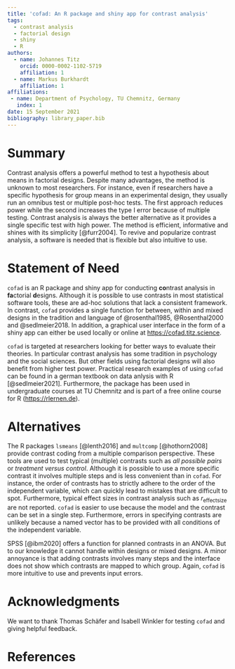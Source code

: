```yaml
---
title: 'cofad: An R package and shiny app for contrast analysis'
tags:
  - contrast analysis
  - factorial design
  - shiny
  - R
authors:
  - name: Johannes Titz
    orcid: 0000-0002-1102-5719
    affiliation: 1
  - name: Markus Burkhardt
    affiliation: 1
affiliations:
 - name: Department of Psychology, TU Chemnitz, Germany
   index: 1
date: 15 September 2021
bibliography: library_paper.bib
---
```


# Summary

Contrast analysis offers a powerful method to test a hypothesis about means in factorial designs. Despite many advantages, the method is unknown to most researchers. For instance, even if researchers have a specific hypothesis for group means in an experimental design, they usually run an omnibus test or multiple post-hoc tests. The first approach reduces power while the second increases the type I error because of multiple testing. Contrast analysis is always the better alternative as it provides a single specific test with high power. The method is efficient, informative and shines with its simplicity [@furr2004]. To revive and popularize contrast analysis, a software is needed that is flexible but also intuitive to use.

# Statement of Need

`cofad` is an R package and shiny app for conducting **co**ntrast analysis in **fa**ctorial **d**esigns. Although it is possible to use contrasts in most statistical software tools, these are ad-hoc solutions that lack a consistent framework. In contrast, `cofad` provides a single function for between, within and mixed designs in the tradition and language of @rosenthal1985, @Rosenthal2000 and @sedlmeier2018. In addition, a graphical user interface in the form of a shiny app can either be used locally or online at https://cofad.titz.science. 

`cofad` is targeted at researchers looking for better ways to evaluate their theories. In particular contrast analysis has some tradition in psychology and the social sciences. But other fields using factorial designs will also benefit from higher test power. Practical research examples of using `cofad` can be found in a german textbook on data anlysis with R [@sedlmeier2021]. Furthermore, the package has been used in undergraduate courses at TU Chemnitz and is part of a free online course for R (https://rlernen.de).

# Alternatives

The R packages `lsmeans` [@lenth2016] and `multcomp` [@hothorn2008] provide contrast coding from a multiple comparison perspective. These tools are used to test typical (multiple) contrasts such as *all possible pairs* or *treatment versus control*. Although it is possible to use a more specific contrast it involves multiple steps and is less convenient than in `cofad`. For instance, the order of contrasts has to strictly adhere to the order of the independent variable, which can quickly lead to mistakes that are difficult to spot. Furthermore, typical effect sizes in contrast analysis such as $r_\mathrm{effectsize}$ are not reported. `cofad` is easier to use because the model and the contrast can be set in a single step. Furthermore, errors in specifying contrasts are unlikely because a named vector has to be provided with all conditions of the independent variable.

SPSS [@ibm2020] offers a function for planned contrasts in an ANOVA. But to our knowledge it cannot handle within designs or mixed designs. A minor annoyance is that adding contrasts involves many steps and the interface does not show which contrasts are mapped to which group. Again, `cofad` is more intuitive to use and prevents input errors.

# Acknowledgments

We want to thank Thomas Schäfer and Isabell Winkler for testing `cofad` and giving helpful feedback.

# References
